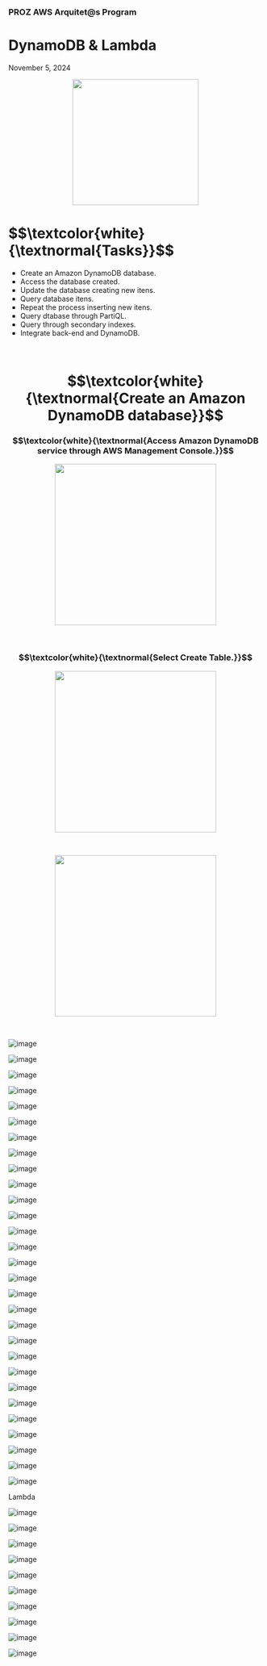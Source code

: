 <h3>PROZ AWS Arquitet@s Program</h3>
<h1>DynamoDB & Lambda</h1>
<p>November 5, 2024<br></p>

<p align="center"> <img height="250px" src="https://github.com/user-attachments/assets/236bcbec-c267-482a-888b-ac7584f1bff6"> </p>

<h1 align="left"> $$\textcolor{white}{\textnormal{Tasks}}$$ </h1>
<ul style="list-style-type:square">
    <li>Create an Amazon DynamoDB database.</li>
    <li>Access the database created.</li>
    <li>Update the database creating new itens.</li>
    <li>Query database itens.</li>
    <li>Repeat the process inserting new itens.</li>
    <li>Query dtabase through PartiQL.</li>
    <li>Query through secondary indexes.</li>
    <li>Integrate back-end and DynamoDB.</li>
</ul></p><br>


<h1 align="center"> $$\textcolor{white}{\textnormal{Create an Amazon DynamoDB database}}$$ </h1>
<h3 align="center"> $$\textcolor{white}{\textnormal{Access Amazon DynamoDB service through AWS Management Console.}}$$ </h3>

<p align="center"> <img height="320px" src="https://github.com/user-attachments/assets/8bec975c-a2c0-4578-9202-ee5f61a360b5"> </p>

<br>

<h3 align="center"> $$\textcolor{white}{\textnormal{Select Create Table.}}$$ </h3>

<p align="center"> <img height="320px" src="https://github.com/user-attachments/assets/dddd2c01-65d3-44b3-bba2-d3400724e330"> </p><br>

<p align="center"> <img height="320px" src="https://github.com/user-attachments/assets/8584b8b1-75df-4dd7-bc26-b1e7a34c2dab"> </p><br>

![image](https://github.com/user-attachments/assets/53fba642-da38-48eb-96f8-7ef473c2aa09)

![image](https://github.com/user-attachments/assets/836bb0fb-9b99-4fd2-8e38-a7e355940582)

![image](https://github.com/user-attachments/assets/ff61c100-c413-49d5-ad09-ce8135c181f6)

![image](https://github.com/user-attachments/assets/10e39053-00dd-44e2-ba30-e5ca6bf7f03e)


![image](https://github.com/user-attachments/assets/56d36f0f-688c-45c5-af2c-ca8bcb5e8bb8)

![image](https://github.com/user-attachments/assets/449fadb1-b6e5-4ae1-bd03-021abc94ecf9)

![image](https://github.com/user-attachments/assets/8fcfec3e-cf96-4ac7-b8b9-332cdf174b54)

![image](https://github.com/user-attachments/assets/63b18f8b-542f-4498-adb7-91317ce8fc0a)

![image](https://github.com/user-attachments/assets/3d9f0b83-d67a-4137-ad68-27c2735570dc)

![image](https://github.com/user-attachments/assets/646b146d-bbe1-491a-a138-466a058bf977)

![image](https://github.com/user-attachments/assets/36ca7560-4829-474c-a773-9ef84440b509)

![image](https://github.com/user-attachments/assets/32cd0582-c9bd-4d94-accf-107d70d41c53)

![image](https://github.com/user-attachments/assets/1a19d8b9-c635-4602-9fe0-701e8565a24e)

![image](https://github.com/user-attachments/assets/4ea62a05-47ec-4d08-8158-0a31d61b32fe)

![image](https://github.com/user-attachments/assets/c2cbb4f3-0b8d-48bc-8341-1d810bc84ee7)

![image](https://github.com/user-attachments/assets/6431f575-62ac-4f44-8500-881ffae21517)

![image](https://github.com/user-attachments/assets/1c1adb08-fe1e-420c-81a0-45dc4c9aea75)

![image](https://github.com/user-attachments/assets/f5a4c60f-1544-4a30-9049-5d417bb12299)


![image](https://github.com/user-attachments/assets/661c485b-83a5-4464-b6aa-12345448ad6f)


![image](https://github.com/user-attachments/assets/601148f2-af0d-460a-8445-0bceb71a6628)

![image](https://github.com/user-attachments/assets/08021e83-36d4-4583-ad5c-e81e39b7469a)


![image](https://github.com/user-attachments/assets/1f3e8158-ec3b-4735-80c3-4da11f54d4a6)


![image](https://github.com/user-attachments/assets/4b235d1d-b517-41fb-993e-00b9e3b0c177)

![image](https://github.com/user-attachments/assets/fa2e96ab-1294-4fce-99aa-c8dc4cdb10cf)

![image](https://github.com/user-attachments/assets/1224005b-4dd1-4b4d-a170-2419e5cc5c4a)

![image](https://github.com/user-attachments/assets/87a30d76-001e-419a-9e00-274397305407)

![image](https://github.com/user-attachments/assets/b0ba06cc-d48d-4e43-86cf-bebea6ec5fee)

![image](https://github.com/user-attachments/assets/acb88ce2-662b-4ef4-84f7-a67c9ef5735c)

![image](https://github.com/user-attachments/assets/edccbbbc-97ae-467e-ab95-9514eef4aaab)

<p>Lambda</p>

![image](https://github.com/user-attachments/assets/745a2d15-9419-46ba-bc12-bb2c6c5ba469)

![image](https://github.com/user-attachments/assets/3e4366c1-726f-4804-b261-e781dd07ac02)

![image](https://github.com/user-attachments/assets/4681d0f0-718c-476a-91e1-ff0e519fe038)

![image](https://github.com/user-attachments/assets/a109baa5-4005-4168-9a53-e37ef9268faa)

![image](https://github.com/user-attachments/assets/7cb89968-57f6-47de-bbfd-a9d8f6e8ee67)

![image](https://github.com/user-attachments/assets/50f2515c-603b-409d-80d7-c52f0b2febc4)


![image](https://github.com/user-attachments/assets/ad8c6e5e-9e2a-4e60-b3c4-2b66a7bf60d3)


![image](https://github.com/user-attachments/assets/75348a02-c119-4920-96e4-793fc47efb05)

![image](https://github.com/user-attachments/assets/adb6e98a-7c39-4186-8ef0-4f531bce5a56)

![image](https://github.com/user-attachments/assets/dcc78b02-4761-4c73-8e4e-7d23dc1fb737)














































